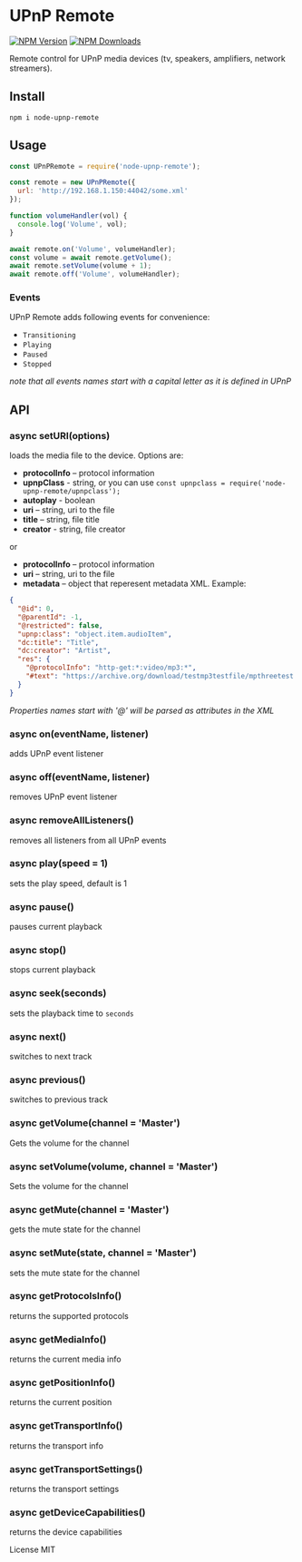 # UPnP Remote

[![NPM Version](https://img.shields.io/npm/v/node-upnp-remote.svg?style=flat-square)](https://www.npmjs.com/package/node-upnp-remote)
[![NPM Downloads](https://img.shields.io/npm/dt/node-upnp-remote.svg?style=flat-square)](https://www.npmjs.com/package/node-upnp-remote)

 Remote control for UPnP media devices (tv, speakers, amplifiers, network streamers).

## Install

`npm i node-upnp-remote`

## Usage

```js
const UPnPRemote = require('node-upnp-remote');

const remote = new UPnPRemote({
  url: 'http://192.168.1.150:44042/some.xml'
});

function volumeHandler(vol) {
  console.log('Volume', vol);
}

await remote.on('Volume', volumeHandler);
const volume = await remote.getVolume();
await remote.setVolume(volume + 1);
await remote.off('Volume', volumeHandler);

```

### Events

UPnP Remote adds following events for convenience:

- `Transitioning`
- `Playing`
- `Paused`
- `Stopped`

_note that all events names start with a capital letter as it is defined in UPnP_

## API

### async setURI(options)

loads the media file to the device. Options are:

* __protocolInfo__ – protocol information
* __upnpClass__ - string, or you can use `const upnpclass = require('node-upnp-remote/upnpclass');`
* __autoplay__ - boolean
* __uri__ – string, uri to the file
* __title__ – string, file title
* __creator__ - string, file creator

or

* __protocolInfo__ – protocol information
* __uri__ – string, uri to the file
* __metadata__ – object that reperesent metadata XML. Example:

```json
{
  "@id": 0,
  "@parentId": -1,
  "@restricted": false,
  "upnp:class": "object.item.audioItem",
  "dc:title": "Title",
  "dc:creator": "Artist",
  "res": {
    "@protocolInfo": "http-get:*:video/mp3:*",
    "#text": "https://archive.org/download/testmp3testfile/mpthreetest.mp3"
  }
}
```

_Properties names start with '@' will be parsed as attributes in the XML_

### async on(eventName, listener)

adds UPnP event listener

### async off(eventName, listener)

removes UPnP event listener

### async removeAllListeners()

removes all listeners from all UPnP events

### async play(speed = 1)

sets the play speed, default is 1

### async pause()

pauses current playback

### async stop()

stops current playback

### async seek(seconds)

sets the playback time to `seconds`

### async next()

switches to next track

### async previous()

switches to previous track

### async getVolume(channel = 'Master')

Gets the volume for the channel

### async setVolume(volume, channel = 'Master')

Sets the volume for the channel

### async getMute(channel = 'Master')

gets the mute state for the channel

### async setMute(state, channel = 'Master')

sets the mute state for the channel

### async getProtocolsInfo()

returns the supported protocols

### async getMediaInfo()

returns the current media info

### async getPositionInfo()

returns the current position

### async getTransportInfo()

returns the transport info

### async getTransportSettings()

returns the transport settings

### async getDeviceCapabilities()

returns the device capabilities

License MIT
